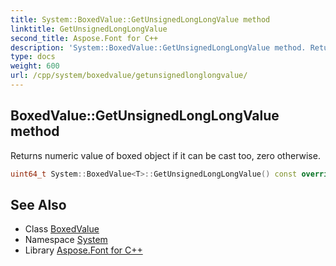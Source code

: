 ```yaml
---
title: System::BoxedValue::GetUnsignedLongLongValue method
linktitle: GetUnsignedLongLongValue
second_title: Aspose.Font for C++
description: 'System::BoxedValue::GetUnsignedLongLongValue method. Returns numeric value of boxed object if it can be cast too, zero otherwise in C++.'
type: docs
weight: 600
url: /cpp/system/boxedvalue/getunsignedlonglongvalue/
---
```

## BoxedValue::GetUnsignedLongLongValue method


Returns numeric value of boxed object if it can be cast too, zero otherwise.

```cpp
uint64_t System::BoxedValue<T>::GetUnsignedLongLongValue() const override
```

## See Also

* Class [BoxedValue](../)
* Namespace [System](../../)
* Library [Aspose.Font for C++](../../../)
